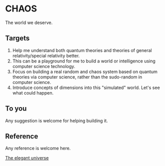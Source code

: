 # CHAOS
The world we deserve.

## Targets
1. Help me understand both quantum theories and theories of general relativity/special relativity better.
2. This can be a playground for me to build a world or intelligence using computer science technology.
3. Focus on building a real random and chaos system based on quantum theories via computer science, rather than the sudo-random in computer science.
4. Introduce concepts of dimensions into this "simulated" world. Let's see what could happen.

## To you
Any suggestion is welcome for helping building it.

## Reference

Any reference is welcome here.

[The elegant universe](https://www.amazon.com/Elegant-Universe-Superstrings-Dimensions-Ultimate/dp/039333810X/ref=sr_1_1?crid=3S1ERKMW0ZNXV&dchild=1&keywords=the+elegant+universe&qid=1599199704&sprefix=the+elegamnt%2Caps%2C223&sr=8-1)

